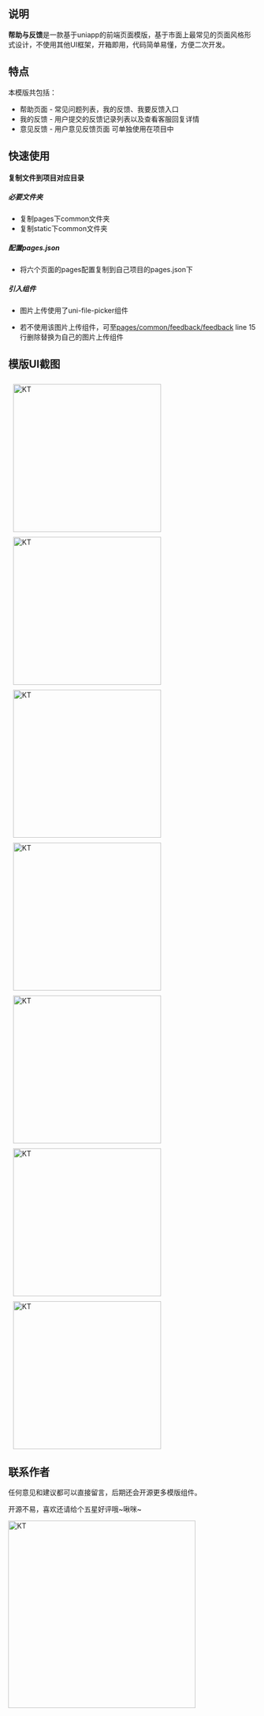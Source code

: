 ## 说明

**帮助与反馈**是一款基于uniapp的前端页面模版，基于市面上最常见的页面风格形式设计，不使用其他UI框架，开箱即用，代码简单易懂，方便二次开发。



## 特点

本模版共包括：

- 帮助页面 - 常见问题列表，我的反馈、我要反馈入口
- 我的反馈 - 用户提交的反馈记录列表以及查看客服回复详情
- 意见反馈 - 用户意见反馈页面 可单独使用在项目中



## 快速使用

#### 复制文件到项目对应目录

##### 必要文件夹

- 复制pages下common文件夹
- 复制static下common文件夹

##### 配置pages.json

- 将六个页面的pages配置复制到自己项目的pages.json下

##### 引入组件

- 图片上传使用了uni-file-picker组件 

  [uni-file-picker]: https://ext.dcloud.net.cn/plugin?id=4079
  [组件文档地址]: https://uniapp.dcloud.io/component/uniui/uni-file-picker.html

  

- 若不使用该图片上传组件，可至<u>pages/common/feedback/feedback</u>  line 15行删除替换为自己的图片上传组件

## 模版UI截图

<p>
    <img style="margin-top: 10px; margin-left: 10px;" alt="KT" src="https://vkceyugu.cdn.bspapp.com/VKCEYUGU-1acbc9a0-a6e8-45cc-a231-308cbd47885e/530d937d-011d-4a18-bffe-0ae0f1c05e88.jpg" width="300" />
    <img style="margin-top: 10px; margin-left: 10px;" alt="KT" src="https://vkceyugu.cdn.bspapp.com/VKCEYUGU-1acbc9a0-a6e8-45cc-a231-308cbd47885e/001eafdc-07a1-4af9-9890-7e3634071e66.jpg" width="300" />
    <img style="margin-top: 10px; margin-left: 10px;" alt="KT" src="https://vkceyugu.cdn.bspapp.com/VKCEYUGU-1acbc9a0-a6e8-45cc-a231-308cbd47885e/31cf4566-ae63-4823-b6b2-086efb04e782.jpg" width="300" />
    <img style="margin-top: 10px; margin-left: 10px;" alt="KT" src="https://vkceyugu.cdn.bspapp.com/VKCEYUGU-1acbc9a0-a6e8-45cc-a231-308cbd47885e/ea4fe144-8a0a-4af7-acbf-0e75407eeede.jpg" width="300" />
    <img style="margin-top: 10px; margin-left: 10px;" alt="KT" src="https://vkceyugu.cdn.bspapp.com/VKCEYUGU-1acbc9a0-a6e8-45cc-a231-308cbd47885e/bcc8a95d-007f-49f7-81b9-0386b351ff8c.jpg" width="300" />
    <img style="margin-top: 10px; margin-left: 10px;" alt="KT" src="https://vkceyugu.cdn.bspapp.com/VKCEYUGU-1acbc9a0-a6e8-45cc-a231-308cbd47885e/40cf13fd-fba4-435b-9026-19804a1138c8.jpg" width="300" />
       <img style="margin-top: 10px; margin-left: 10px;" alt="KT" src="https://vkceyugu.cdn.bspapp.com/VKCEYUGU-1acbc9a0-a6e8-45cc-a231-308cbd47885e/76a65755-05e8-4bee-ba51-b21be684ccc5.jpg" width="300" />
   </p>






## 联系作者

任何意见和建议都可以直接留言，后期还会开源更多模版组件。

开源不易，喜欢还请给个五星好评哦~啾咪~

<p>
    <img alt="KT" src="https://vkceyugu.cdn.bspapp.com/VKCEYUGU-1acbc9a0-a6e8-45cc-a231-308cbd47885e/e59056c2-0708-43e6-a9dc-0a9f5f0f035a.jpg" width="380" />
</p>
